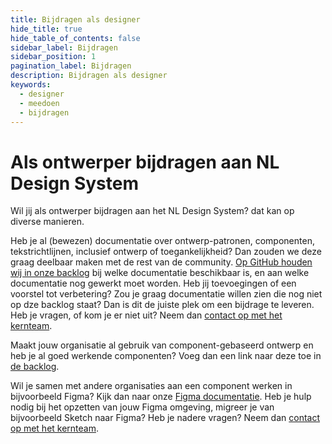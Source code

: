 ```yaml
---
title: Bijdragen als designer
hide_title: true
hide_table_of_contents: false
sidebar_label: Bijdragen
sidebar_position: 1
pagination_label: Bijdragen
description: Bijdragen als designer
keywords:
  - designer
  - meedoen
  - bijdragen
---
```


# Als ontwerper bijdragen aan NL Design System

Wil jij als ontwerper bijdragen aan het NL Design System? dat kan op diverse manieren.

Heb je al (bewezen) documentatie over ontwerp-patronen, componenten, tekstrichtlijnen, inclusief ontwerp of toegankelijkheid? Dan zouden we deze graag deelbaar maken met de rest van de community. [Op GitHub houden wij in onze backlog](https://github.com/nl-design-system/backlog/projects/7) bij welke documentatie beschikbaar is, en aan welke documentatie nog gewerkt moet worden. Heb jij toevoegingen of een voorstel tot verbetering? Zou je graag documentatie willen zien die nog niet op dze backlog staat? Dan is dit de juiste plek om een bijdrage te leveren. Heb je vragen, of kom je er niet uit? Neem dan [contact op met het kernteam](meedoen/06-samen-met-kernteam.md).

Maakt jouw organisatie al gebruik van component-gebaseerd ontwerp en heb je al goed werkende componenten? Voeg dan een link naar deze toe in [de backlog](https://github.com/nl-design-system/backlog/projects/1).

Wil je samen met andere organisaties aan een component werken in bijvoorbeeld Figma? Kijk dan naar onze [Figma documentatie](05-figma). Heb je hulp nodig bij het opzetten van jouw Figma omgeving, migreer je van bijvoorbeeld Sketch naar Figma? Heb je nadere vragen? Neem dan [contact op met het kernteam](meedoen/06-samen-met-kernteam.md).
